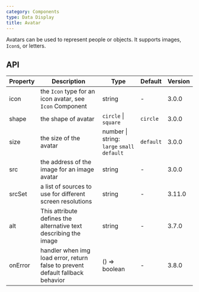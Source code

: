 ```yaml
---
category: Components
type: Data Display
title: Avatar
---
```


Avatars can be used to represent people or objects. It supports images, `Icon`s, or letters.

## API

| Property | Description | Type | Default | Version |
| --- | --- | --- | --- | --- |
| icon | the `Icon` type for an icon avatar, see `Icon` Component | string | - | 3.0.0 |
| shape | the shape of avatar | `circle` \| `square` | `circle` | 3.0.0 |
| size | the size of the avatar | number \| string: `large` `small` `default` | `default` | 3.0.0 |
| src | the address of the image for an image avatar | string | - | 3.0.0 |
| srcSet | a list of sources to use for different screen resolutions | string | - | 3.11.0 |
| alt | This attribute defines the alternative text describing the image | string | - | 3.7.0 |
| onError | handler when img load error, return false to prevent default fallback behavior | () => boolean | - | 3.8.0 |
